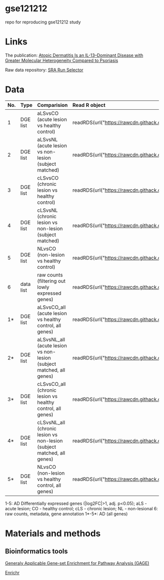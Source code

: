 # gse121212
 repo for reproducing gse121212 study

# Links
The publication: [Atopic Dermatitis Is an IL-13–Dominant Disease with Greater Molecular Heterogeneity Compared to Psoriasis](https://www.jidonline.org/article/S0022-202X(19)30007-7/fulltext#appsec1)

Raw data repository: [SRA Run Selector](https://www.ncbi.nlm.nih.gov/Traces/study/?acc=GSE121212&o=acc_s%3Aa)

# Data
| No. | Type     | Comparision                                             | Read R object                                                                                                                        |
| :---|:---------|:--------------------------------------------------------| :------------------------------------------------------------------------------------------------------------------------------------|
| 1   | DGE list |aLSvsCO (acute lesion vs healthy control)                | readRDS(url("https://rawcdn.githack.com/tuhulab/gse121212/ab5db865c53d44ee381294bbaec34c31013e1f52/data/rds/aLS_CO_DGE.rds"))        |
| 2   | DGE list |aLSvsNL (acute lesion vs non-lesion (subject matched)    | readRDS(url("https://rawcdn.githack.com/tuhulab/gse121212/ab5db865c53d44ee381294bbaec34c31013e1f52/data/rds/aLS_NL_DGE.rds"))        |
| 3   | DGE list |cLSvsCO (chronic lesion vs healthy control)              | readRDS(url("https://rawcdn.githack.com/tuhulab/gse121212/ab5db865c53d44ee381294bbaec34c31013e1f52/data/rds/cLS_CO_DGE.rds"))        |
| 4   | DGE list |cLSvsNL (chronic lesion vs non-lesion (subject matched)  | readRDS(url("https://rawcdn.githack.com/tuhulab/gse121212/ab5db865c53d44ee381294bbaec34c31013e1f52/data/rds/cLS_NL_DGE.rds"))        |
| 5   | DGE list |NLvsCO (non-lesion vs healthy control)                   | readRDS(url("https://rawcdn.githack.com/tuhulab/gse121212/ab5db865c53d44ee381294bbaec34c31013e1f52/data/rds/NL_CO_DGE.rds"))         |
| 6   | data list|raw counts (filtering out lowly expressed genes)         | readRDS(url("https://rawcdn.githack.com/tuhulab/gse121212/9d921a28370fe4c2222e02722cde59f61e8d4f51/data/rds/gse121212_list_raw.rds"))|
| 1*  | DGE list |aLSvsCO_all (acute lesion vs healthy control, all genes) | readRDS(url("https://rawcdn.githack.com/tuhulab/gse121212/13d9d300bfd98adc70f85315eab7d7d619bad3bc/data/rds/aLS_CO_DGE_all.rds"))    |
| 2*  | DGE list |aLSvsNL_all (acute lesion vs non-lesion (subject matched, all genes)| readRDS(url("https://rawcdn.githack.com/tuhulab/gse121212/9e4484a64028b51d987d6157ba0112b48c0f7323/data/rds/aLS_NL_DGE_all.rds"))        |
| 3*  | DGE list |cLSvsCO_all (chronic lesion vs healthy control, all genes)   | readRDS(url("https://rawcdn.githack.com/tuhulab/gse121212/13d9d300bfd98adc70f85315eab7d7d619bad3bc/data/rds/cLS_CO_DGE_all.rds"))    |
| 4*  | DGE list |cLSvsNL_all (chronic lesion vs non-lesion (subject matched, all genes)  | readRDS(url("https://rawcdn.githack.com/tuhulab/gse121212/fa5ca19185fdb4c429a03e61c2b0f495c8e5fd23/data/rds/cLS_NL_DGE.rds"))        |
| 5*  | DGE list |NLvsCO (non-lesion vs healthy control, all genes)        | readRDS(url("https://rawcdn.githack.com/tuhulab/gse121212/13d9d300bfd98adc70f85315eab7d7d619bad3bc/data/rds/NL_CO_DGE_all.rds"))     |

1-5: AD Differentially expressed genes (|log2FC|>1, adj. p<0.05); aLS - acute lesion; CO - healthy control; cLS - chronic lesion; NL - non-lesional
6: raw counts, metadata, gene annotation
1*-5*: AD (all genes)

# Materials and methods
## Bioinformatics tools
[Generaly Applicable Gene-set Enrichment for Pathway Analysis (GAGE)](http://bioconductor.org/packages/release/bioc/html/gage.html)

[Enrichr](https://cran.r-project.org/web/packages/enrichR/index.html)
